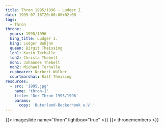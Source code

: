 ```yaml
---
title: Thron 1995/1996 - Ludger I.
date: 1995-07-16T20:00:00+02:00
tags:
  - Thron
throne:
  years: 1995/1996
  king_title: Ludger I.
  king: Ludger Bußjan
  queen: Birgit Theissing
  loh1: Karin Terhalle
  loh2: Christa Thebelt
  moh1: Johannes Thebelt
  moh2: Michael Terhalle
  cupbearer: Norbert Wülker
  courtmarshal: Ralf Theising
resources:
  - src: '1995.jpg'
    name: 'thron-1'
    title: 'Der Thron 1995/1996'
    params:
      copy: 'Buterland-Beckerhook e.V.'
---
```

{{< imageslide name="thron" lightbox="true" >}}
{{< thronemembers >}}
